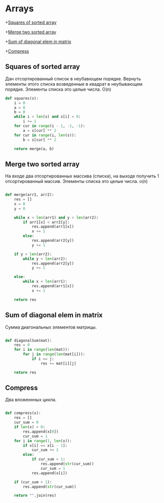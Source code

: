 # Arrays

+[Squares of sorted array](#squares-of-sorted-array)

+[Merge two sorted array](#merge-two-sorted-array)

+[Sum of diagonal elem in matrix](#sum-of-diagonal-elem-in-matrix)

+[Compress](#compress)

## Squares of sorted array 

Дан отсортированный список в неубавющем порядке. Вернуть элементы этого списка возведенные в квадрат в неубывающем порядке. Элементы списка это целые числа. O(n)

```python
def squares(s):
    i = 0
    a = 0
    b = 0
    while i < len(s) and s[i] < 0:
        i += 1
    for cur in range(i - 1, -1, -1):
        a = s[cur] ** 2
    for cur in range(i, len(s)):
        b = s[cur] ** 2

    return merge(a, b)

```

## Merge two sorted array

На входе два отсортированных массива (списка), на выходе получить 1 отсортированный массив. Элементы списка это целые числа. o(n)

```python

def merge(arr1, arr2):
    res = []
    x = 0
    y = 0

    while x < len(arr1) and y < len(arr2):
        if arr1[x] < arr2[y]:
            res.append(arr1[x])
            x += 1
        else:
            res.append(arr2[y])
            y += 1

    if y < len(arr2):
        while y < len(arr2):
            res.append(arr2[y])
            y += 1

    else:
        while x < len(arr1):
            res.append(arr1[x])
            x += 1

    return res

```

## Sum of diagonal elem in matrix

Сумма диагональных элементов матрицы.

```python

def diagonalSum(mat):
    res = 0
    for i in range(len(mat)):
        for j in range(len(mat[i])):
            if i == j:
                res += mat[i][j]

    return res

```

## Compress

Два вложеннных цикла.

```python

def compress(x):
    res = []
    cur_sum = 0
    if len(x) > 0:
        res.append(x[0])
        cur_sum = 1
    for i in range(1, len(x)):
        if x[i] == x[i - 1]:
            cur_sum += 1
        else:
            if cur_sum > 1:
                res.append(str(cur_sum))
                cur_sum = 1
            res.append(x[i])

    if (cur_sum > 1):
        res.append(str(cur_sum))

    return "".join(res)

```
